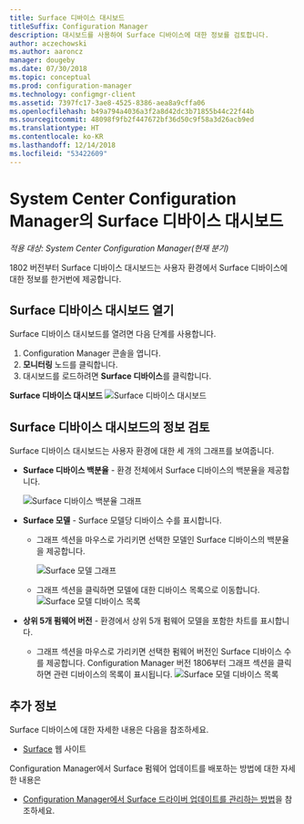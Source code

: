 ```yaml
---
title: Surface 디바이스 대시보드
titleSuffix: Configuration Manager
description: 대시보드를 사용하여 Surface 디바이스에 대한 정보를 검토합니다.
author: aczechowski
ms.author: aaroncz
manager: dougeby
ms.date: 07/30/2018
ms.topic: conceptual
ms.prod: configuration-manager
ms.technology: configmgr-client
ms.assetid: 7397fc17-3ae8-4525-8386-aea8a9cffa06
ms.openlocfilehash: b49a794a4036a3f2a8d42dc3b71855b44c22f44b
ms.sourcegitcommit: 48098f9fb2f447672bf36d50c9f58a3d26acb9ed
ms.translationtype: HT
ms.contentlocale: ko-KR
ms.lasthandoff: 12/14/2018
ms.locfileid: "53422609"
---
```

# <a name="surface-device-dashboard-in-system-center-configuration-manager"></a>System Center Configuration Manager의 Surface 디바이스 대시보드

*적용 대상: System Center Configuration Manager(현재 분기)*

1802 버전부터 Surface 디바이스 대시보드는 사용자 환경에서 Surface 디바이스에 대한 정보를 한거번에 제공합니다. <!--1355788-->

## <a name="open-the-surface-device-dashboard"></a>Surface 디바이스 대시보드 열기

Surface 디바이스 대시보드를 열려면 다음 단계를 사용합니다. 

1. Configuration Manager 콘솔을 엽니다. 
2. **모니터링** 노드를 클릭합니다. 
3. 대시보드를 로드하려면 **Surface 디바이스**를 클릭합니다.

**Surface 디바이스 대시보드**
![Surface 디바이스 대시보드](media/Surface-device-dashboard.PNG)



## <a name="reviewing-information-in-the-surface-device-dashboard"></a>Surface 디바이스 대시보드의 정보 검토

Surface 디바이스 대시보드는 사용자 환경에 대한 세 개의 그래프를 보여줍니다. 

- **Surface 디바이스 백분율** - 환경 전체에서 Surface 디바이스의 백분율을 제공합니다.

    ![Surface 디바이스 백분율 그래프](media/Percent-Surface-Devices.PNG)
- **Surface 모델** - Surface 모델당 디바이스 수를 표시합니다. 
  - 그래프 섹션을 마우스로 가리키면 선택한 모델인 Surface 디바이스의 백분율을 제공합니다. 

       ![Surface 모델 그래프](media/Surface-Models-Hover.PNG)
  - 그래프 섹션을 클릭하면 모델에 대한 디바이스 목록으로 이동합니다. 
      ![Surface 모델 디바이스 목록](media/Surface-Model-Device-List.PNG)

- **상위 5개 펌웨어 버전** - 환경에서 상위 5개 펌웨어 모델을 포함한 차트를 표시합니다. 
  - 그래프 섹션을 마우스로 가리키면 선택한 펌웨어 버전인 Surface 디바이스 수를 제공합니다. Configuration Manager 버전 1806부터 그래프 섹션을 클릭하면 관련 디바이스의 목록이 표시됩니다. <!--1358654-->![Surface 모델 디바이스 목록](media/Surface-Firmware-Hover.PNG)


## <a name="more-information"></a>추가 정보

Surface 디바이스에 대한 자세한 내용은 다음을 참조하세요.
 - [Surface]( https://go.microsoft.com/fwlink/?linkid=861998) 웹 사이트
    
Configuration Manager에서 Surface 펌웨어 업데이트를 배포하는 방법에 대한 자세한 내용은
 - [Configuration Manager에서 Surface 드라이버 업데이트를 관리하는 방법]( https://support.microsoft.com/help/4098906)을 참조하세요.




